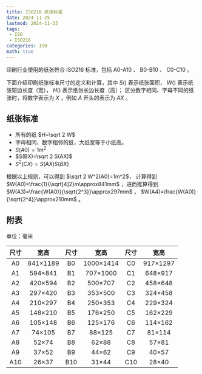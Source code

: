 ```yaml
---
title: ISO216 纸张标准
date: 2024-11-25
lastmod: 2024-11-25
tags:
 - ISO
 - ISO216
categories: ISO
math: true
---
```


印刷行业使用的纸张符合 ISO216 标准，包括
A0-A10 、 B0-B10 、 C0-C10
。

下面介绍印刷纸张标准尺寸的定义和计算，其中
$S()$ 表示纸张面积， $W()$ 表示纸张短边长度（宽）， $H()$ 表示纸张长边长度（高）；
区分数字相同、字母不同的纸张时，将数字表示为 $X$ ，例如 $A$ 开头的表示为 $AX$ 。

## 纸张标准

- 所有的纸 $H=\sqrt 2 W$
- 字母相同、数字相邻的纸，大纸宽等于小纸高。
- $S(A0)=1m^2$
- $S(BX)=\sqrt 2 S(AX)$
- $S^2(CX)=S(AX)S(BX)$

根据以上规则，可以得到 $\sqrt 2 W^2(A0)=1m^2$，
计算得到 $W(A0)=\frac{1}{\sqrt[4]2}m\approx841mm$
，进而推算得到
$W(A3)=\frac{W(A0)}{\sqrt{2^3}}\approx297mm$
，
$W(A4)=\frac{W(A0)}{\sqrt{2^4}}\approx210mm$
。

## 附表

单位：毫米

|尺寸|宽高|尺寸|宽高|尺寸|宽高|
|:--:|:--:|:--:|:--:|:--:|:--:|
|A0|841×1189|B0|1000×1414|C0|917×1297|
|A1|594×841|B1|707×1000|C1|648×917|
|A2|420×594|B2|500×707|C2|458×648|
|A3|297×420|B3|353×500|C3|324×458|
|A4|210×297|B4|250×353|C4|229×324|
|A5|148×210|B5|176×250|C5|162×229|
|A6|105×148|B6|125×176|C6|114×162|
|A7|74×105|B7|88×125|C7|81×114|
|A8|52×74|B8|62×88|C8|57×81|
|A9|37×52|B9|44×62|C9|40×57|
|A10|26×37|B10|31×44|C10|28×40|